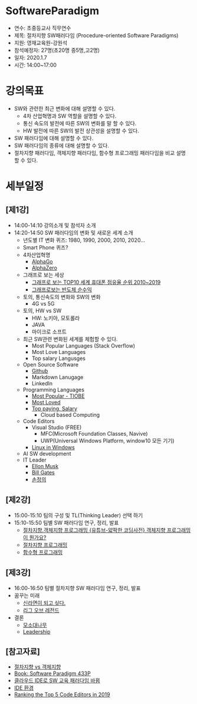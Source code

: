 # SoftwareParadigm
* 연수: 초중등교사 직무연수
* 제목: 절차지향 SW패러다임 (Procedure-oriented Software Paradigms)
* 지원: 영재교육원-강원석 
* 참석예정자: 27명(초20명 중5명,고2명)
* 일자: 2020.1.7
* 시간: 14:00~17:00

# 강의목표
* SW와 관련한 최근 변화에 대해 설명할 수 있다.
  * 4차 산업혁명과 SW 역할을 설명할 수 있다.
  * 통신 속도의 발전에 따른 SW의 변화를 말 할 수 있다.
  * HW 발전에 따른 SW의 발전 상관성을 설명할 수 있다.
* SW 패러다임에 대해 설명할 수 있다.
* SW 패러다임의 종류에 대해 설명할 수 있다.
* 절차지향 패러다임, 객체지향 패러다임, 함수형 프로그래밍 패러다임을 비교 설명 할 수 있다.

# 세부일정
## [제1강]
* 14:00-14:10 강의소개 및 참석자 소개
* 14:20-14:50 SW 패러다임의 변화 및 새로운 세계 소개
  * 년도별 IT 변화 퀴즈: 1980, 1990, 2000, 2010, 2020...
  * Smart Phone 퀴즈?
  * 4차산업혁명
    * [AlphaGo](https://www.google.com/search?q=%EC%95%8C%ED%8C%8C%EA%B3%A0%2C+%EC%9D%B4%EC%84%B8%EB%8F%8C+%EA%B5%AC%EA%B8%80%EC%A3%BC%EA%B0%80&oq=%EC%95%8C%ED%8C%8C%EA%B3%A0%2C+%EC%9D%B4%EC%84%B8%EB%8F%8C+%EA%B5%AC%EA%B8%80%EC%A3%BC%EA%B0%80&aqs=chrome..69i57.7793j0j8&sourceid=chrome&ie=UTF-8)
    * [AlphaZero](https://www.youtube.com/watch?v=ic3RfxD9zQE)
  * 그래프로 보는 세상
    * [그래프로 보는 TOP10 세계 휴대폰 점유율 순위 2010~2019](https://youtu.be/J0Maz5MHCaY)
    * [그래프로보는 반도체 순수익](https://youtu.be/54o87csdpSA)
  * 토의, 통신속도의 변화와 SW의 변화
    * 4G vs 5G
  * 토의, HW vs SW
    * HW: 노키아, 모토롤라
    * JAVA
    * 마이크로 소프트
  * 최근 SW관련 변화된 세계를 체험할 수 있다.
    * Most Popular Languages (Stack Overflow)
    * Most Love Languages
    * Top salary Langusges
  * Open Source Software
    - [Github](https://youtu.be/FXDjmsiv8fI)
    - Markdown Lanugage
    - LinkedIn 
  * Programming Languages 
    - [Most Popular - TIOBE](https://www.tiobe.com/tiobe-index/)
    - [Most Loved](https://insights.stackoverflow.com/survey/2019#most-loved-dreaded-and-wanted)
    - [Top paying, Salary](https://insights.stackoverflow.com/survey/2019#top-paying-technologies) 
      * Cloud based Computing
  * Code Editors
    - Visual Studio (FREE)
      * MFC(Microsoft Foundation Classes, Navive)
      * UWP(Universal Windows Platform, window10 모든 기기)
    - [Linux in Windows](https://docs.microsoft.com/ko-kr/windows/wsl/install-win10)
  * AI SW development
  * IT Leader
    - [Ellon Musk](https://cafe.naver.com/jcshim/1736)
    - [Bill Gates](https://cafe.naver.com/jcshim/1721)
    - [손정의](https://cafe.naver.com/jcshim/1577)

## [제2강]
* 15:00-15:10 팀의 구성 및 TL(Thinking Leader) 선택 하기
* 15:10-15:50 팀별 SW 패러다임 연구, 정리, 발표
  * [절차지향.객체지향 프로그래밍 {유튜브-얇팍한 코딩사전} 객체지향 프로그래밍이 뭔가요?](https://youtu.be/vrhIxBWSJ04)
  * [절차지향 프로그래밍](https://cafe.naver.com/jcshim/1872)
  * [함수형 프로그래밍](https://cafe.naver.com/jcshim/1871)

## [제3강]
* 16:00-16:50 팀별 절차지향 SW 패러다임 연구, 정리, 발표 
* 꿈꾸는 미래
  * [신라면이 되고 싶다.](https://youtu.be/9oYa6iGy8Qg)
  * [리그 오브 레전드](https://youtu.be/WloiWJVDf8Q)
* 결론
  * [모소대나무](https://cafe.naver.com/jcshim/1763)
  * [Leadership](https://youtu.be/yb796sRnkm0)
  

## [참고자료]
* [절차지향 vs 객체지향](https://brownbears.tistory.com/407)
* [Book: Software Paradigm 433P](http://read.pudn.com/downloads95/ebook/389146/(Wiley)%20Software%20Paradigms.pdf)
* [클라우드 IDE로 SW 교육 패러다임 바뀜](http://www.bloter.net/archives/247118)
* [IDE 환경](https://ko.wikipedia.org/wiki/%ED%86%B5%ED%95%A9_%EA%B0%9C%EB%B0%9C_%ED%99%98%EA%B2%BD)
* [Ranking the Top 5 Code Editors in 2019](https://www.software.com/src/ranking-the-top-5-code-editors-2019)
